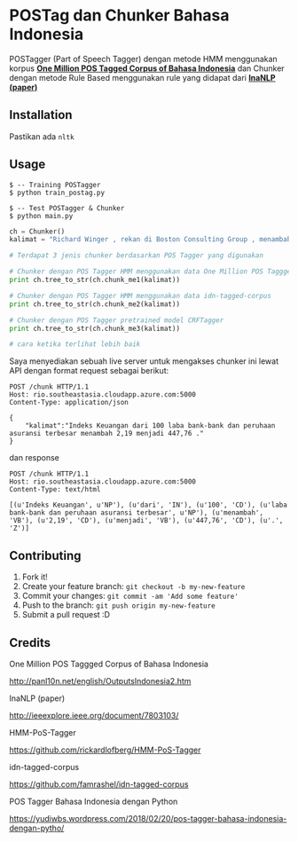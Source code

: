 # POSTag dan Chunker Bahasa Indonesia

POSTagger (Part of Speech Tagger) dengan metode HMM menggunakan korpus [**One Million POS Tagged Corpus of Bahasa Indonesia**](http://panl10n.net/english/OutputsIndonesia2.htm) dan Chunker dengan metode Rule Based menggunakan rule yang didapat dari [**InaNLP (paper)**](http://ieeexplore.ieee.org/document/7803103/)

## Installation

Pastikan ada `nltk`

## Usage

```
$ -- Training POSTagger
$ python train_postag.py

$ -- Test POSTagger & Chunker
$ python main.py
```

```python
ch = Chunker()
kalimat = "Richard Winger , rekan di Boston Consulting Group , menambahkan : Belakangan ini , sangat populer jika menghias diri anda dengan bendera ."

# Terdapat 3 jenis chunker berdasarkan POS Tagger yang digunakan

# Chunker dengan POS Tagger HMM menggunakan data One Million POS Taggged Corpus of Bahasa Indonesia
print ch.tree_to_str(ch.chunk_me1(kalimat))

# Chunker dengan POS Tagger HMM menggunakan data idn-tagged-corpus
print ch.tree_to_str(ch.chunk_me2(kalimat))

# Chunker dengan POS Tagger pretrained model CRFTagger
print ch.tree_to_str(ch.chunk_me3(kalimat))

# cara ketika terlihat lebih baik
```


Saya menyediakan sebuah live server untuk mengakses chunker ini lewat API 
dengan format request sebagai berikut:
```
POST /chunk HTTP/1.1
Host: rio.southeastasia.cloudapp.azure.com:5000
Content-Type: application/json

{
	"kalimat":"Indeks Keuangan dari 100 laba bank-bank dan peruhaan asuransi terbesar menambah 2,19 menjadi 447,76 ."
}
```

dan response
```
POST /chunk HTTP/1.1
Host: rio.southeastasia.cloudapp.azure.com:5000
Content-Type: text/html

[(u'Indeks Keuangan', u'NP'), (u'dari', 'IN'), (u'100', 'CD'), (u'laba bank-bank dan peruhaan asuransi terbesar', u'NP'), (u'menambah', 'VB'), (u'2,19', 'CD'), (u'menjadi', 'VB'), (u'447,76', 'CD'), (u'.', 'Z')]
```



## Contributing

1. Fork it!
2. Create your feature branch: `git checkout -b my-new-feature`
3. Commit your changes: `git commit -am 'Add some feature'`
4. Push to the branch: `git push origin my-new-feature`
5. Submit a pull request :D

## Credits

One Million POS Taggged Corpus of Bahasa Indonesia

http://panl10n.net/english/OutputsIndonesia2.htm

InaNLP (paper)

http://ieeexplore.ieee.org/document/7803103/

HMM-PoS-Tagger

https://github.com/rickardlofberg/HMM-PoS-Tagger

idn-tagged-corpus

https://github.com/famrashel/idn-tagged-corpus

POS Tagger Bahasa Indonesia dengan Python

https://yudiwbs.wordpress.com/2018/02/20/pos-tagger-bahasa-indonesia-dengan-pytho/
